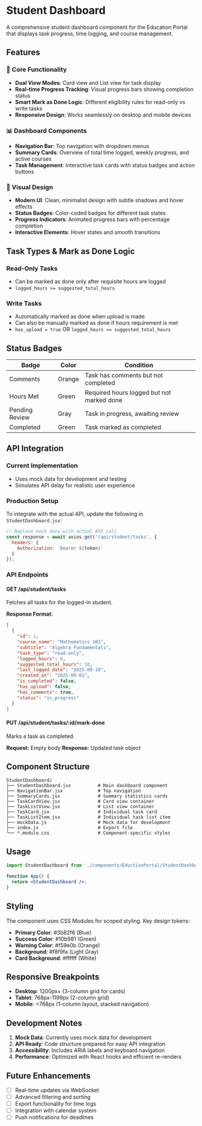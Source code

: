 # Student Dashboard

A comprehensive student dashboard component for the Education Portal that displays task progress, time logging, and course management.

## Features

### 🎯 Core Functionality
- **Dual View Modes**: Card view and List view for task display
- **Real-time Progress Tracking**: Visual progress bars showing completion status
- **Smart Mark as Done Logic**: Different eligibility rules for read-only vs write tasks
- **Responsive Design**: Works seamlessly on desktop and mobile devices

### 📊 Dashboard Components
- **Navigation Bar**: Top navigation with dropdown menus
- **Summary Cards**: Overview of total time logged, weekly progress, and active courses
- **Task Management**: Interactive task cards with status badges and action buttons

### 🎨 Visual Design
- **Modern UI**: Clean, minimalist design with subtle shadows and hover effects
- **Status Badges**: Color-coded badges for different task states
- **Progress Indicators**: Animated progress bars with percentage completion
- **Interactive Elements**: Hover states and smooth transitions

## Task Types & Mark as Done Logic

### Read-Only Tasks
- Can be marked as done only after requisite hours are logged
- `logged_hours >= suggested_total_hours`

### Write Tasks
- Automatically marked as done when upload is made
- Can also be manually marked as done if hours requirement is met
- `has_upload = true` OR `logged_hours >= suggested_total_hours`

## Status Badges

| Badge | Color | Condition |
|-------|-------|-----------|
| Comments | Orange | Task has comments but not completed |
| Hours Met | Green | Required hours logged but not marked done |
| Pending Review | Gray | Task in progress, awaiting review |
| Completed | Green | Task marked as completed |

## API Integration

### Current Implementation
- Uses mock data for development and testing
- Simulates API delay for realistic user experience

### Production Setup
To integrate with the actual API, update the following in `StudentDashboard.jsx`:

```javascript
// Replace mock data with actual API call
const response = await axios.get('/api/student/tasks', {
  headers: {
    Authorization: `Bearer ${token}`
  }
});
```

### API Endpoints

#### GET /api/student/tasks
Fetches all tasks for the logged-in student.

**Response Format:**
```json
[
  {
    "id": 1,
    "course_name": "Mathematics 101",
    "subtitle": "Algebra Fundamentals",
    "task_type": "read-only",
    "logged_hours": 6,
    "suggested_total_hours": 10,
    "last_logged_date": "2025-09-10",
    "created_at": "2025-09-01",
    "is_completed": false,
    "has_upload": false,
    "has_comments": true,
    "status": "in_progress"
  }
]
```

#### PUT /api/student/tasks/:id/mark-done
Marks a task as completed.

**Request:** Empty body
**Response:** Updated task object

## Component Structure

```
StudentDashboard/
├── StudentDashboard.jsx          # Main dashboard component
├── NavigationBar.jsx             # Top navigation
├── SummaryCards.jsx              # Summary statistics cards
├── TaskCardView.jsx              # Card view container
├── TaskListView.jsx              # List view container
├── TaskCard.jsx                  # Individual task card
├── TaskListItem.jsx              # Individual task list item
├── mockData.js                   # Mock data for development
├── index.js                      # Export file
└── *.module.css                  # Component-specific styles
```

## Usage

```jsx
import StudentDashboard from './components/EductionPortal/StudentDashboard';

function App() {
  return <StudentDashboard />;
}
```

## Styling

The component uses CSS Modules for scoped styling. Key design tokens:

- **Primary Color**: #3b82f6 (Blue)
- **Success Color**: #10b981 (Green)
- **Warning Color**: #f59e0b (Orange)
- **Background**: #f8f9fa (Light Gray)
- **Card Background**: #ffffff (White)

## Responsive Breakpoints

- **Desktop**: 1200px+ (3-column grid for cards)
- **Tablet**: 768px-1199px (2-column grid)
- **Mobile**: <768px (1-column layout, stacked navigation)

## Development Notes

1. **Mock Data**: Currently uses mock data for development
2. **API Ready**: Code structure prepared for easy API integration
3. **Accessibility**: Includes ARIA labels and keyboard navigation
4. **Performance**: Optimized with React hooks and efficient re-renders

## Future Enhancements

- [ ] Real-time updates via WebSocket
- [ ] Advanced filtering and sorting
- [ ] Export functionality for time logs
- [ ] Integration with calendar system
- [ ] Push notifications for deadlines
